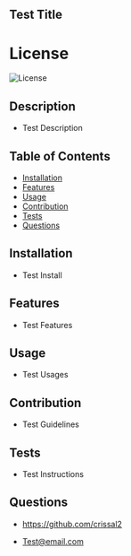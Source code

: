 ## Test Title

  # License
  ![License](https://img.shields.io/badge/License-MIT-yellow.svg)
  
## Description
  
  - Test Description
  
## Table of Contents
  
  - [Installation](#installation)
  - [Features](#features)
  - [Usage](#usage)
  - [Contribution](#contribution)
  - [Tests](#tests)
  - [Questions](#questions)
  
## Installation
  
  - Test Install
  
## Features
  
  - Test Features


## Usage
  
  - Test Usages
  
  
## Contribution
  
  - Test Guidelines
  
  
## Tests
  
  - Test Instructions
  
  
## Questions
  
  - https://github.com/crissal2
  
  - Test@email.com
  
